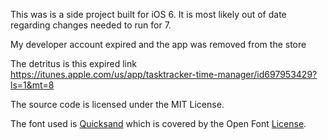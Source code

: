 This was is a side project built for iOS 6. It is most likely out of date regarding changes needed to run for 7.

My developer account expired and the app was removed from the store

The detritus is this expired link    
https://itunes.apple.com/us/app/tasktracker-time-manager/id697953429?ls=1&mt=8

The source code is licensed under the MIT License. 

The font used is [Quicksand](http://www.fontsquirrel.com/fonts/Quicksand) which is covered by the Open Font [License](http://opensource.org/licenses/OFL-1.1).
